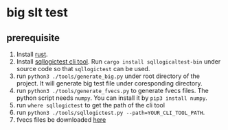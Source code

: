# big slt test

## prerequisite

1. Install [rust](https://www.rust-lang.org/tools/install).
2. Install [sqllogictest cli tool](git@github.com:risinglightdb/sqllogictest-rs.git). Run `cargo install sqllogicaltest-bin` under source code so that `sqllogictest` can be used.
3. run `python3 ./tools/generate_big.py` under root directory of the project. It will generate big test file under coresponding directory.
4. run `python3 ./tools/generate_fvecs.py` to generate fvecs files. The python script needs `numpy`. You can install it by `pip3 install numpy`.
5. run `where sqllogictest` to get the path of the cli tool
6. run `python3 ./tools/sqllogictest.py --path=YOUR_CLI_TOOL_PATH`.
7. fvecs files be downloaded [here](https://figshare.com/articles/dataset/sift_data/7428974)
